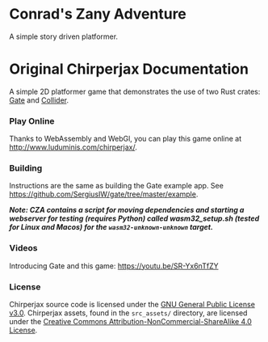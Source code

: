 # Conrad's Zany Adventure
A simple story driven platformer.

# Original Chirperjax Documentation
A simple 2D platformer game that demonstrates the use of two Rust crates:
[Gate](https://crates.io/crates/gate) and [Collider](https://crates.io/crates/collider).

### Play Online

Thanks to WebAssembly and WebGl, you can play this game online at
<http://www.luduminis.com/chirperjax/>.

### Building

Instructions are the same as building the Gate example app.
See <https://github.com/SergiusIW/gate/tree/master/example>.

***Note: CZA contains a script for moving dependencies and starting a webserver for testing (requires Python) called wasm32_setup.sh (tested for Linux and Macos) for the `wasm32-unknown-unknown` target.***

### Videos

Introducing Gate and this game: https://youtu.be/SR-Yx6nTfZY

### License

Chirperjax source code is licensed under the
[GNU General Public License v3.0](https://www.gnu.org/licenses/gpl-3.0.en.html).
Chirperjax assets, found in the `src_assets/` directory, are licensed under the
[Creative Commons Attribution-NonCommercial-ShareAlike 4.0 License](https://creativecommons.org/licenses/by-nc-sa/4.0/).
